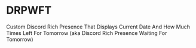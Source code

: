 # DRPWFT
Custom Discord Rich Presence That Displays Current Date And How Much Times Left For Tomorrow (aka Discord Rich Presence Waiting For Tomorrow)
